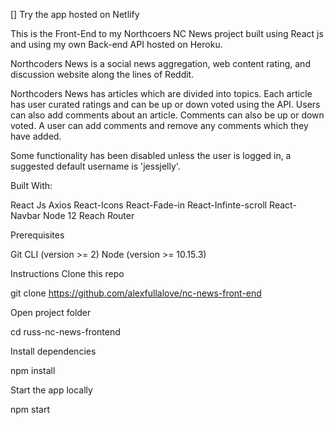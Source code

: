 [] Try the app hosted on Netlify

This is the Front-End to my Northcoers NC News project built using React js and using my own Back-end API hosted on Heroku.

Northcoders News is a social news aggregation, web content rating, and discussion website along the lines of Reddit.

Northcoders News has articles which are divided into topics. Each article has user curated ratings and can be up or down voted using the API. Users can also add comments about an article. Comments can also be up or down voted. A user can add comments and remove any comments which they have added.

Some functionality has been disabled unless the user is logged in, a suggested default username is 'jessjelly'.

Built With:

React Js
Axios
React-Icons
React-Fade-in
React-Infinte-scroll
React-Navbar
Node 12
Reach Router

Prerequisites

Git CLI (version >= 2)
Node (version >= 10.15.3)

Instructions
Clone this repo

git clone https://github.com/alexfullalove/nc-news-front-end

Open project folder

cd russ-nc-news-frontend

Install dependencies

npm install

Start the app locally

npm start
